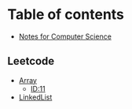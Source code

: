 # Table of contents

* [Notes for Computer Science](README.md)

## Leetcode

* [Array](<README (1).md>)
  * [ID:11](leetcode/array/id-11.md)
* [LinkedList](leetcode/linkedlist.md)
